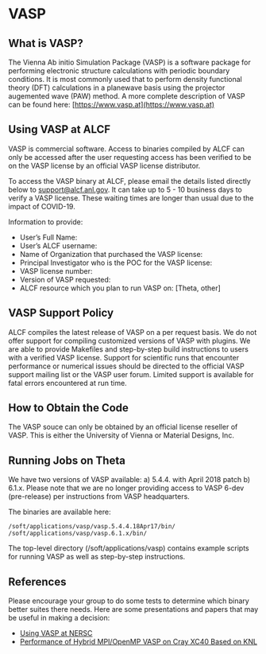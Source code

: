 # VASP

## What is VASP?
The Vienna Ab initio Simulation Package (VASP) is a software package for performing electronic structure calculations with periodic boundary conditions. It is most commonly used that to perform density functional theory (DFT) calculations in a planewave basis using the projector augemented wave (PAW) method. A more complete description of VASP can be found here:
[https://www.vasp.at](https://www.vasp.at)

## Using VASP at ALCF
VASP is commercial software. Access to binaries compiled by ALCF can only be accessed after the user requesting access has been verified to be on the VASP license by an official VASP license distributor. 

To access the VASP binary at ALCF, please email the details listed directly below to [support@alcf.anl.gov](mailto:support@alcf.anl.gov). It can take up to 5 - 10 business days to verify a VASP license. These waiting times are longer than usual due to the impact of COVID-19.

Information to provide:
- User’s Full Name:
- User’s ALCF username:
- Name of Organization that purchased the VASP license:
- Principal Investigator who is the POC for the VASP license:
- VASP license number:
- Version of VASP requested: 
- ALCF resource which you plan to run VASP on: [Theta, other]

## VASP Support Policy
ALCF compiles the latest release of VASP on a per request basis. We do not offer support for compiling customized versions of VASP with plugins. We are able to provide Makefiles and step-by-step build instructions to users with a verified VASP license. Support for scientific runs that encounter performance or numerical issues should be directed to the official VASP support mailing list or the VASP user forum. Limited support is available for fatal errors encountered at run time. 

## How to Obtain the Code
The VASP souce can only be obtained by an official license reseller of VASP. This is either the University of Vienna or Material Designs, Inc.

## Running Jobs on Theta
We have two versions of VASP available: a) 5.4.4. with April 2018 patch b) 6.1.x. Please note that we are no longer providing access to VASP 6-dev (pre-release) per instructions from VASP headquarters.

The binaries are available here:
```
/soft/applications/vasp/vasp.5.4.4.18Apr17/bin/
/soft/applications/vasp/vasp.6.1.x/bin/
```
The top-level directory (/soft/applications/vasp) contains example scripts for running VASP as well as step-by-step instructions.

## References

Please encourage your group to do some tests to determine which binary better suites there needs. Here are some presentations and papers that may be useful in making a decision:
- [Using VASP at NERSC](https://www.nersc.gov/assets/Uploads/Using-VASP-at-NERSC-20180629.pdf)
- [Performance of Hybrid MPI/OpenMP VASP on Cray XC40 Based on KNL](https://cug.org/proceedings/cug2017_proceedings/includes/files/pap134s2-file1.pdf)
